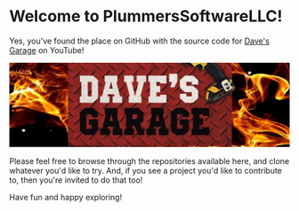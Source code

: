 # Welcome to PlummersSoftwareLLC!

Yes, you've found the place on GitHub with the source code for [Dave's Garage](https://www.youtube.com/@DavesGarage) on YouTube!

[![Dave's Garage](https://github.com/PlummersSoftwareLLC/.github/blob/main/assets/channelbanner.jpg?raw=true)](https://www.youtube.com/@DavesGarage)

Please feel free to browse through the repositories available here, and clone whatever you'd like to try. And, if you see a project you'd like to contribute to, then you're invited to do that too!

Have fun and happy exploring!
